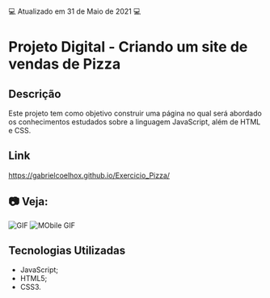 :computer: Atualizado em 31 de Maio de 2021 :computer:

# Projeto Digital - Criando um site de vendas de Pizza

## Descrição

Este projeto tem como objetivo construir uma página no qual será abordado os conhecimentos estudados sobre a linguagem JavaScript, além de HTML e CSS.

## Link

https://gabrielcoelhox.github.io/Exercicio_Pizza/

## :camera: Veja:

![GIF](github/animacao.gif)
![MObile GIF](github/mobile.gif)

## Tecnologias Utilizadas

- JavaScript;
- HTML5;
- CSS3.
